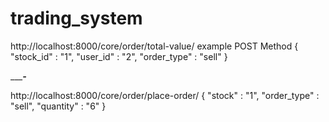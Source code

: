 # trading_system


http://localhost:8000/core/order/total-value/
example
POST Method
{
    "stock_id" : "1",
    "user_id" : "2",
    "order_type" : "sell"
}

__________________________-_______________________

http://localhost:8000/core/order/place-order/
{
    "stock" : "1",
    "order_type" : "sell",
    "quantity" : "6"
}
